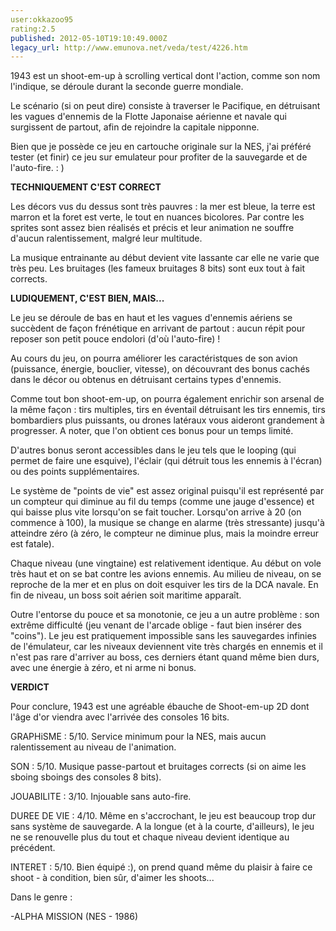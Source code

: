 ```yaml
---
user:okkazoo95
rating:2.5
published: 2012-05-10T19:10:49.000Z
legacy_url: http://www.emunova.net/veda/test/4226.htm
---
```

1943 est un shoot-em-up à scrolling vertical dont l'action, comme son nom l'indique, se déroule durant la seconde guerre mondiale.  

  

Le scénario (si on peut dire) consiste à traverser le Pacifique, en détruisant les vagues d'ennemis de la Flotte Japonaise aérienne et navale qui surgissent de partout, afin de rejoindre la capitale nipponne.  

  

Bien que je possède ce jeu en cartouche originale sur la NES, j'ai préféré tester (et finir) ce jeu sur emulateur pour profiter de la sauvegarde et de l'auto-fire. : )  

  

**TECHNIQUEMENT C'EST CORRECT**  

  

Les décors vus du dessus sont très pauvres : la mer est bleue, la terre est marron et la foret est verte, le tout en nuances bicolores. Par contre les sprites sont assez bien réalisés et précis et leur animation ne souffre d'aucun ralentissement, malgré leur multitude.   

  

La musique entrainante au début devient vite lassante car elle ne varie que très peu. Les bruitages (les fameux bruitages 8 bits) sont eux tout à fait corrects.  

  

**LUDIQUEMENT, C'EST BIEN, MAIS...**  

  

Le jeu se déroule de bas en haut et les vagues d'ennemis aériens se succèdent de façon frénétique en arrivant de partout : aucun répit pour reposer son petit pouce endolori (d'où l'auto-fire) !   

  

Au cours du jeu, on pourra améliorer les caractéristques de son avion (puissance, énergie, bouclier, vitesse), on découvrant des bonus cachés dans le décor ou obtenus en détruisant certains types d'ennemis.  

  

Comme tout bon shoot-em-up, on pourra également enrichir son arsenal de la même façon : tirs multiples, tirs en éventail détruisant les tirs ennemis, tirs bombardiers plus puissants, ou drones latéraux vous aideront grandement à progresser. A noter, que l'on obtient ces bonus pour un temps limité.  

  

D'autres bonus seront accessibles dans le jeu tels que le looping (qui permet de faire une esquive), l'éclair (qui détruit tous les ennemis à l'écran) ou des points supplémentaires.  

  

Le système de "points de vie" est assez original puisqu'il est représenté par un compteur qui diminue au fil du temps (comme une jauge d'essence) et qui baisse plus vite lorsqu'on se fait toucher. Lorsqu'on arrive à 20 (on commence à 100), la musique se change en alarme (très stressante) jusqu'à atteindre zéro (à zéro, le compteur ne diminue plus, mais la moindre erreur est fatale).  

  

Chaque niveau (une vingtaine) est relativement identique. Au début on vole très haut et on se bat contre les avions ennemis. Au milieu de niveau, on se reproche de la mer et en plus on doit esquiver les tirs de la DCA navale. En fin de niveau, un boss soit aérien soit maritime apparaît.  

  

Outre l'entorse du pouce et sa monotonie, ce jeu a un autre problème : son extrême difficulté (jeu venant de l'arcade oblige - faut bien insérer des "coins"). Le jeu est pratiquement impossible sans les sauvegardes infinies de l'émulateur, car les niveaux deviennent vite très chargés en ennemis et il n'est pas rare d'arriver au boss, ces derniers étant quand même bien durs, avec une énergie à zéro, et ni arme ni bonus.  

  

**VERDICT**  

  

Pour conclure, 1943 est une agréable ébauche de Shoot-em-up 2D dont l'âge d'or viendra avec l'arrivée des consoles 16 bits.  

  

GRAPHiSME : 5/10\. Service minimum pour la NES, mais aucun ralentissement au niveau de l'animation.  

  

SON : 5/10\. Musique passe-partout et bruitages corrects (si on aime les sboing sboings des consoles 8 bits).  

  

JOUABILITE : 3/10\. Injouable sans auto-fire.  

  

DUREE DE VIE : 4/10\. Même en s'accrochant, le jeu est beaucoup trop dur sans système de sauvegarde. A la longue (et à la courte, d'ailleurs), le jeu ne se renouvelle plus du tout et chaque niveau devient identique au précédent.  

  

INTERET : 5/10\. Bien équipé :), on prend quand même du plaisir à faire ce shoot - à condition, bien sûr, d'aimer les shoots...  

  

Dans le genre :   

-ALPHA MISSION (NES - 1986)